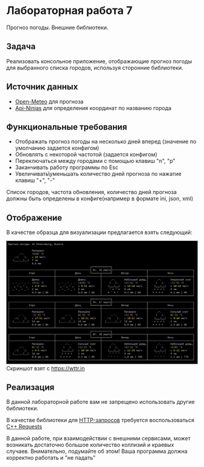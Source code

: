 # Лабораторная работа 7

Прогноз погоды. Внешние библиотеки.

## Задача

Реализовать консольное приложение, отображающие прогноз погоды для выбранного списка городов, используя сторонние библиотеки.

## Источник данных

- [Open-Meteo](https://open-meteo.com/en/docs#latitude=59.94&longitude=30.31&hourly=temperature_2m&forecast_days=16) для прогноза
- [Api-Ninjas](https://api-ninjas.com/api/city) для определения координат по названию города

## Функциональные требования

 - Отображать прогноз погоды на несколько дней вперед (значение по умолчанию задается конфигом)
 - Обновлять с некоторой частотой (задается конфигом)
 - Переключаться между городами с помощью клавиш "n", "p"
 - Заканчивать работу программы по Esc
 - Увеличивать\уменьшать количество дней прогноза по нажатие клавиш "+", "-"

Список городов, частота обновления, количество дней прогноза должны быть определены в конфиге(например в формате ini, json, xml)

## Отображение

В качестве образца для визуализации предлагается взять следующий:

![image](interface.png) Скриншот взят с  https://wttr.in

## Реализация

В данной лабораторной работе вам не запрещено использовать другие библиотеки.

В качестве библиотеки для [HTTP-запросов](https://en.wikipedia.org/wiki/HTTP) требуется воспользоваться [C++ Requests](https://github.com/libcpr/cpr)


В данной работе, при взаимодействии с внешними сервисами, может возникать достаточно большое количество коллизий и краевых случаев. Внимательно, подумайте об этом! Ваша программа должна корректно работать и "не падать"
